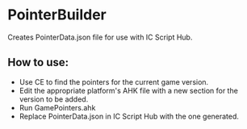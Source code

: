 # PointerBuilder

Creates PointerData.json file for use with IC Script Hub.

## How to use:

- Use CE to find the pointers for the current game version.
- Edit the appropriate platform's AHK file with a new section for the version to be added. 
- Run GamePointers.ahk
- Replace PointerData.json in IC Script Hub with the one generated.